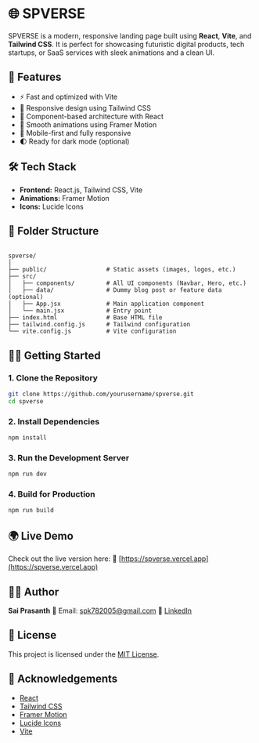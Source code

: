 
# 🌐 SPVERSE

SPVERSE is a modern, responsive landing page built using **React**, **Vite**, and **Tailwind CSS**. It is perfect for showcasing futuristic digital products, tech startups, or SaaS services with sleek animations and a clean UI.


## 🚀 Features

- ⚡️ Fast and optimized with Vite  
- 🎨 Responsive design using Tailwind CSS  
- 🧩 Component-based architecture with React  
- 💫 Smooth animations using Framer Motion  
- 📱 Mobile-first and fully responsive  
- 🌓 Ready for dark mode (optional)

## 🛠️ Tech Stack

- **Frontend:** React.js, Tailwind CSS, Vite  
- **Animations:** Framer Motion  
- **Icons:** Lucide Icons

## 📁 Folder Structure

```

spverse/
│
├── public/                 # Static assets (images, logos, etc.)
├── src/
│   ├── components/         # All UI components (Navbar, Hero, etc.)
│   ├── data/               # Dummy blog post or feature data (optional)
│   ├── App.jsx             # Main application component
│   └── main.jsx            # Entry point
├── index.html              # Base HTML file
├── tailwind.config.js      # Tailwind configuration
└── vite.config.js          # Vite configuration

````

## 🧑‍💻 Getting Started

### 1. Clone the Repository

```bash
git clone https://github.com/yourusername/spverse.git
cd spverse
````

### 2. Install Dependencies

```bash
npm install
```

### 3. Run the Development Server

```bash
npm run dev
```

### 4. Build for Production

```bash
npm run build
```

## 🌍 Live Demo

Check out the live version here:
🔗 [https://spverse.vercel.app](https://spverse.vercel.app)

## 👨‍💻 Author

**Sai Prasanth**
📧 Email: [spk782005@gmail.com](mailto:spk782005@gmail.com)
🔗 [LinkedIn](https://www.linkedin.com/in/sai-prasanth-kavitha-9b0a12289/)

## 📄 License

This project is licensed under the [MIT License](LICENSE).

## 🙏 Acknowledgements

* [React](https://reactjs.org/)
* [Tailwind CSS](https://tailwindcss.com/)
* [Framer Motion](https://www.framer.com/motion/)
* [Lucide Icons](https://lucide.dev/)
* [Vite](https://vitejs.dev/)




